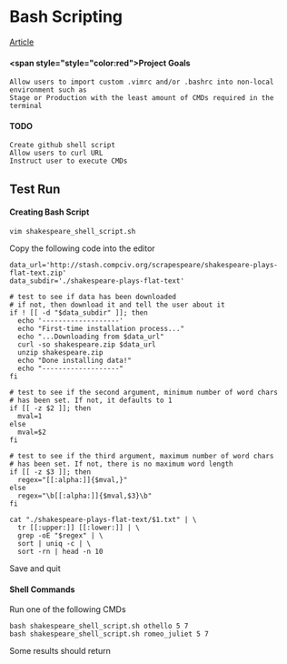 # Bash Scripting 

[Article](http://www.compciv.org/recipes/cli/reusable-shell-scripts/)

#### <span style="style="color:red">Project Goals </span>
```
Allow users to import custom .vimrc and/or .bashrc into non-local environment such as 
Stage or Production with the least amount of CMDs required in the terminal
```
#### TODO
```
Create github shell script
Allow users to curl URL
Instruct user to execute CMDs 
```

## Test Run

#### Creating Bash Script
```
vim shakespeare_shell_script.sh
```
Copy the following code into the editor
```
data_url='http://stash.compciv.org/scrapespeare/shakespeare-plays-flat-text.zip'
data_subdir='./shakespeare-plays-flat-text'

# test to see if data has been downloaded
# if not, then download it and tell the user about it
if ! [[ -d "$data_subdir" ]]; then
  echo '-------------------'
  echo "First-time installation process..."
  echo "...Downloading from $data_url"
  curl -so shakespeare.zip $data_url
  unzip shakespeare.zip
  echo "Done installing data!"
  echo "-------------------"
fi

# test to see if the second argument, minimum number of word chars
# has been set. If not, it defaults to 1
if [[ -z $2 ]]; then
  mval=1
else
  mval=$2
fi

# test to see if the third argument, maximum number of word chars
# has been set. If not, there is no maximum word length
if [[ -z $3 ]]; then
  regex="[[:alpha:]]{$mval,}"
else
  regex="\b[[:alpha:]]{$mval,$3}\b"
fi

cat "./shakespeare-plays-flat-text/$1.txt" | \
  tr [[:upper:]] [[:lower:]] | \
  grep -oE "$regex" | \
  sort | uniq -c | \
  sort -rn | head -n 10
```
Save and quit

#### Shell Commands
Run one of the following CMDs
```
bash shakespeare_shell_script.sh othello 5 7
bash shakespeare_shell_script.sh romeo_juliet 5 7
```
Some results should return
